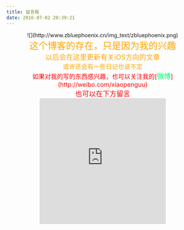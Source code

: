 ```yaml
---
title: 留言板
date: 2016-07-02 20:39:21
---
```

<center>![](http://www.zbluephoenix.cn/img_text/zbluephoenix.png)<center>
<center><font color=orange size=5>这个博客的存在，只是因为我的兴趣</font><center>

<center><font color=orange size=4>以后会在这里更新有关iOS方向的文章</font><center>

<center><font color=orange size=3>或许还会有一些日记也说不定</font><center>

<center><font color=red size=3>如果对我的写的东西感兴趣，也可以关注我的[<font color=＃00ff77 size=4>微博</font>](http://weibo.com/xiaopenguu)</font><center>

<center><font color=red size=4>也可以在下方留言</font><center>

<center><iframe frameborder="no" border="0" marginwidth="0" marginheight="0" width=330 height=330 src="http://music.163.com/outchain/player?type=0&id=371969111&auto=0&height=430"></iframe></center>
